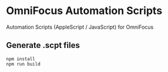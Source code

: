 # OmniFocus Automation Scripts

Automation Scripts (AppleScript / JavaScript) for OmniFocus

## Generate .scpt files

```
npm install
npm run build
```
